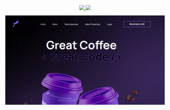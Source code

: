<p align="center">
 <a href="https://gitpod.io/#https://github.com/Nerd00F/Rocket-Coffee">
  <img src="https://img.shields.io/badge/Gitpod-ready--to--code-blue?logo=gitpod"></img>
 </a>
 <a href="https://nerd00f.github.io/Rocket-Coffee">
  <img src="https://img.shields.io/badge/Deploy-%F0%9F%9A%80-blue"></img>
 </a>
</p>

<img src="https://github.com/Nerd00F/Rocket-Coffee/blob/main/readme.png">
